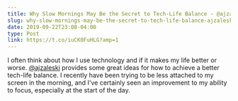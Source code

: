 ```yaml
---
title: Why Slow Mornings May Be the Secret to Tech-Life Balance - @ajzaleski
slug: why-slow-mornings-may-be-the-secret-to-tech-life-balance-ajzaleski
date: 2019-09-22T23:08-04:00
type: Post
link: https://t.co/iuCK0FuHLG?amp=1
---
```


I often think about how I use technology and if it makes my life better or worse. [@ajzaleski](http://twitter.com/@ajzaleski) provides some great ideas for how to achieve a better tech-life balance. I recently have been trying to be less attached to my screen in the morning, and I've certainly seen an improvement to my ability to focus, especially at the start of the day.
